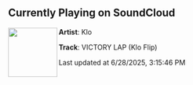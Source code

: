 ## Currently Playing on SoundCloud

[<img align="left" width="100" src="https://i1.sndcdn.com/artworks-w3n5HkDMVohPcCoo-rWsoCQ-t500x500.png">](https://soundcloud.com/klomusicc/victory-lap-klo-final)

**Artist**: Klo 

**Track**: VICTORY LAP (Klo Flip)

Last updated at 6/28/2025, 3:15:46 PM
